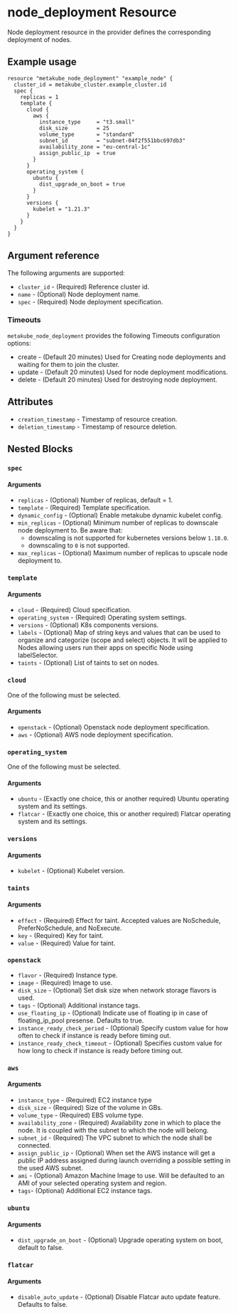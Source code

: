 # node_deployment Resource

Node deployment resource in the provider defines the corresponding deployment of nodes.

## Example usage

```hcl
resource "metakube_node_deployment" "example_node" {
  cluster_id = metakube_cluster.example_cluster.id
  spec {
    replicas = 1
    template {
      cloud {
        aws {
          instance_type     = "t3.small"
          disk_size         = 25
          volume_type       = "standard"
          subnet_id         = "subnet-04f2f551bbc697db3"
          availability_zone = "eu-central-1c"
          assign_public_ip  = true
        }
      }
      operating_system {
        ubuntu {
          dist_upgrade_on_boot = true
        }
      }
	  versions {
	    kubelet = "1.21.3"
	  }
    }
  }
}
```

## Argument reference

The following arguments are supported:

* `cluster_id` - (Required) Reference cluster id.
* `name` - (Optional) Node deployment name.
* `spec` - (Required) Node deployment specification.

### Timeouts

`metakube_node_deployment` provides the following Timeouts configuration options:
* create - (Default 20 minutes) Used for Creating node deployments and waiting for them to join the cluster.
* update - (Default 20 minutes) Used for node deployment modifications.
* delete - (Default 20 minutes) Used for destroying node deployment.

## Attributes

* `creation_timestamp` - Timestamp of resource creation.
* `deletion_timestamp` - Timestamp of resource deletion.

## Nested Blocks

### `spec`

#### Arguments

* `replicas` - (Optional) Number of replicas, default = 1.
* `template` - (Required) Template specification.
* `dynamic_config` - (Optional) Enable metakube dynamic kubelet config.
* `min_replicas` - (Optional) Minimum number of replicas to downscale node deployment to. Be aware that:
  * downscaling is not supported for kubernetes versions below `1.18.0`.
  * downscaling to `0` is not supported.
* `max_replicas` - (Optional) Maximum number of replicas to upscale node deployment to.

### `template`

#### Arguments

* `cloud` - (Required) Cloud specification.
* `operating_system` - (Required) Operating system settings.
* `versions` - (Optional) K8s components versions.
* `labels` - (Optional) Map of string keys and values that can be used to organize and categorize (scope and select) objects. It will be applied to Nodes allowing users run their apps on specific Node using labelSelector.
* `taints` - (Optional) List of taints to set on nodes.

### `cloud`

One of the following must be selected.

#### Arguments

* `openstack` - (Optional) Openstack node deployment specification.
* `aws` - (Optional) AWS node deployment specification.

### `operating_system`

One of the following must be selected.

#### Arguments

* `ubuntu` - (Exactly one choice, this or another required) Ubuntu operating system and its settings.
* `flatcar` - (Exactly one choice, this or another required) Flatcar operating system and its settings.

### `versions`

#### Arguments

* `kubelet` - (Optional) Kubelet version.

### `taints`

#### Arguments

* `effect` - (Required) Effect for taint. Accepted values are NoSchedule, PreferNoSchedule, and NoExecute.
* `key` - (Required) Key for taint.
* `value` - (Required) Value for taint.

### `openstack`
* `flavor` - (Required) Instance type.
* `image` - (Required) Image to use.
* `disk_size` - (Optional) Set disk size when network storage flavors is used.
* `tags` - (Optional) Additional instance tags.
* `use_floating_ip` - (Optional) Indicate use of floating ip in case of floating_ip_pool presense. Defaults to true.
* `instance_ready_check_period` - (Optional) Specify custom value for how often to check if instance is ready before timing out.
* `instance_ready_check_timeout` - (Optional) Specifies custom value for how long to check if instance is ready before timing out.

### `aws`

#### Arguments

* `instance_type` - (Required) EC2 instance type
* `disk_size` - (Required) Size of the volume in GBs.
* `volume_type` -  (Required) EBS volume type.
* `availability_zone` - (Required) Availability zone in which to place the node. It is coupled with the subnet to which the node will belong.
* `subnet_id` - (Required) The VPC subnet to which the node shall be connected.
* `assign_public_ip` - (Optional) When set the AWS instance will get a public IP address assigned during launch overriding a possible setting in the used AWS subnet.
* `ami` - (Optional) Amazon Machine Image to use. Will be defaulted to an AMI of your selected operating system and region.
* `tags`- (Optional) Additional EC2 instance tags.

### `ubuntu`

#### Arguments

* `dist_upgrade_on_boot` - (Optional) Upgrade operating system on boot, default to false.

### `flatcar`

#### Arguments

* `disable_auto_update` - (Optional) Disable Flatcar auto update feature. Defaults to false.
